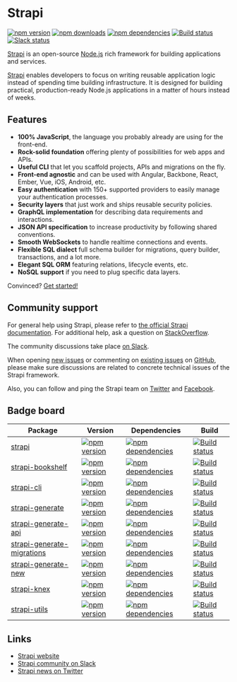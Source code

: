 # Strapi

[![npm version](https://img.shields.io/npm/v/strapi.svg)](https://www.npmjs.org/package/strapi)
[![npm downloads](https://img.shields.io/npm/dm/strapi.svg)](https://www.npmjs.org/package/strapi)
[![npm dependencies](https://david-dm.org/wistityhq/strapi.svg)](https://david-dm.org/wistityhq/strapi)
[![Build status](https://travis-ci.org/wistityhq/strapi.svg?branch=master)](https://travis-ci.org/wistityhq/strapi)
[![Slack status](http://strapi-slack.herokuapp.com/badge.svg)](http://slack.strapi.io)

[Strapi](http://strapi.io/) is an open-source [Node.js](https://nodejs.org/) rich framework for building applications and services.

[Strapi](http://strapi.io/) enables developers to focus on writing reusable application logic instead of spending time building infrastructure. It is designed for building practical, production-ready Node.js applications in a matter of hours instead of weeks.

## Features

- **100% JavaScript**, the language you probably already are using for the front-end.
- **Rock-solid foundation** offering plenty of possibilities for web apps and APIs.
- **Useful CLI** that let you scaffold projects, APIs and migrations on the fly.
- **Front-end agnostic** and can be used with Angular, Backbone, React, Ember, Vue, iOS, Android, etc.
- **Easy authentication** with 150+ supported providers to easily manage your authentication processes.
- **Security layers** that just work and ships reusable security policies.
- **GraphQL implementation** for describing data requirements and interactions.
- **JSON API specification** to increase productivity by following shared conventions.
- **Smooth WebSockets** to handle realtime connections and events.
- **Flexible SQL dialect** full schema builder for migrations, query builder, transactions, and a lot more.
- **Elegant SQL ORM** featuring relations, lifecycle events, etc.
- **NoSQL support** if you need to plug specific data layers.

Convinced? [Get started!](http://strapi.io/start/)

## Community support

For general help using Strapi, please refer to [the official Strapi documentation](http://strapi.io/docs/). For additional help, ask a question on [StackOverflow](http://stackoverflow.com/questions/tagged/strapi).

The community discussions take place [on Slack](http://slack.strapi.io).

When opening [new issues](https://github.com/wistityhq/strapi/issues/new) or commenting on [existing issues](https://github.com/wistityhq/strapi/issues) on [GitHub](https://github.com/wistityhq/strapi), please make sure discussions are related to concrete technical issues of the Strapi framework.

Also, you can follow and ping the Strapi team on [Twitter](https://twitter.com/strapijs) and [Facebook](https://www.facebook.com/Strapi-616063331867161).

## Badge board

| Package | Version | Dependencies | Build |
|---------|---------|--------------|-------|
| [strapi](https://github.com/wistityhq/strapi/tree/master/packages/strapi) | [![npm version](https://img.shields.io/npm/v/strapi.svg)](https://www.npmjs.org/package/strapi) | [![npm dependencies](https://david-dm.org/wistityhq/strapi.svg)](https://david-dm.org/wistityhq/strapi) | [![Build status](https://travis-ci.org/wistityhq/strapi.svg?branch=master)](https://travis-ci.org/wistityhq/strapi) |
| [strapi-bookshelf](https://github.com/wistityhq/strapi/tree/master/packages/strapi-bookshelf) | [![npm version](https://img.shields.io/npm/v/strapi-bookshelf.svg)](https://www.npmjs.org/package/strapi-bookshelf) | [![npm dependencies](https://david-dm.org/wistityhq/strapi-bookshelf.svg)](https://david-dm.org/wistityhq/strapi-bookshelf) | [![Build status](https://travis-ci.org/wistityhq/strapi-bookshelf.svg?branch=master)](https://travis-ci.org/wistityhq/strapi-bookshelf) |
| [strapi-cli](https://github.com/wistityhq/strapi/tree/master/packages/strapi-cli) | [![npm version](https://img.shields.io/npm/v/strapi-cli.svg)](https://www.npmjs.org/package/strapi-cli) | [![npm dependencies](https://david-dm.org/wistityhq/strapi-cli.svg)](https://david-dm.org/wistityhq/strapi-cli) | [![Build status](https://travis-ci.org/wistityhq/strapi-cli.svg?branch=master)](https://travis-ci.org/wistityhq/strapi-cli) |
| [strapi-generate](https://github.com/wistityhq/strapi/tree/master/packages/strapi-generate) | [![npm version](https://img.shields.io/npm/v/strapi-generate.svg)](https://www.npmjs.org/package/strapi-generate) | [![npm dependencies](https://david-dm.org/wistityhq/strapi-generate.svg)](https://david-dm.org/wistityhq/strapi-generate) | [![Build status](https://travis-ci.org/wistityhq/strapi-generate.svg?branch=master)](https://travis-ci.org/wistityhq/strapi-generate) |
| [strapi-generate-api](https://github.com/wistityhq/strapi/tree/master/packages/strapi-generate-api) | [![npm version](https://img.shields.io/npm/v/strapi-generate-api.svg)](https://www.npmjs.org/package/strapi-generate-api) | [![npm dependencies](https://david-dm.org/wistityhq/strapi-generate-api.svg)](https://david-dm.org/wistityhq/strapi-generate-api) | [![Build status](https://travis-ci.org/wistityhq/strapi-generate-api.svg?branch=master)](https://travis-ci.org/wistityhq/strapi-generate-api) |
| [strapi-generate-migrations](https://github.com/wistityhq/strapi/tree/master/packages/strapi-generate-migrations) | [![npm version](https://img.shields.io/npm/v/strapi-generate-migrations.svg)](https://www.npmjs.org/package/strapi-generate-migrations) | [![npm dependencies](https://david-dm.org/wistityhq/strapi-generate-migrations.svg)](https://david-dm.org/wistityhq/strapi-generate-migrations) | [![Build status](https://travis-ci.org/wistityhq/strapi-generate-migrations.svg?branch=master)](https://travis-ci.org/wistityhq/strapi-generate-migrations) |
| [strapi-generate-new](https://github.com/wistityhq/strapi/tree/master/packages/strapi-generate-new) | [![npm version](https://img.shields.io/npm/v/strapi-generate-new.svg)](https://www.npmjs.org/package/strapi-generate-new) | [![npm dependencies](https://david-dm.org/wistityhq/strapi-generate-new.svg)](https://david-dm.org/wistityhq/strapi-generate-new) | [![Build status](https://travis-ci.org/wistityhq/strapi-generate-new.svg?branch=master)](https://travis-ci.org/wistityhq/strapi-generate-new) |
| [strapi-knex](https://github.com/wistityhq/strapi/tree/master/packages/strapi-knex) | [![npm version](https://img.shields.io/npm/v/strapi-knex.svg)](https://www.npmjs.org/package/strapi-knex) | [![npm dependencies](https://david-dm.org/wistityhq/strapi-knex.svg)](https://david-dm.org/wistityhq/strapi-knex) | [![Build status](https://travis-ci.org/wistityhq/strapi-knex.svg?branch=master)](https://travis-ci.org/wistityhq/strapi-knex) |
| [strapi-utils](https://github.com/wistityhq/strapi/tree/master/packages/strapi-utils) | [![npm version](https://img.shields.io/npm/v/strapi-utils.svg)](https://www.npmjs.org/package/strapi-utils) | [![npm dependencies](https://david-dm.org/wistityhq/strapi-utils.svg)](https://david-dm.org/wistityhq/strapi-utils) | [![Build status](https://travis-ci.org/wistityhq/strapi-utils.svg?branch=master)](https://travis-ci.org/wistityhq/strapi-utils) |

## Links

- [Strapi website](http://strapi.io/)
- [Strapi community on Slack](http://slack.strapi.io)
- [Strapi news on Twitter](https://twitter.com/strapijs)
